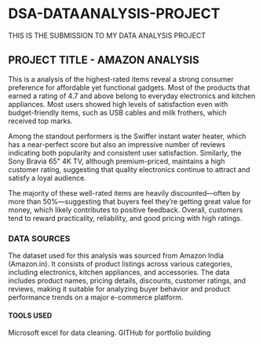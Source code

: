# DSA-DATAANALYSIS-PROJECT
THIS IS THE SUBMISSION TO MY DATA ANALYSIS PROJECT

## PROJECT TITLE - AMAZON ANALYSIS
This is a analysis of the highest-rated items reveal a strong consumer preference for affordable yet functional gadgets. Most of the products that earned a rating of 4.7 and above belong to everyday electronics and kitchen appliances. Most users showed high levels of satisfaction even with budget-friendly items, such as USB cables and milk frothers, which received top marks.

Among the standout performers is the Swiffer instant water heater, which  has a near-perfect score but also  an impressive number of reviews indicating both popularity and consistent user satisfaction. Similarly, the Sony Bravia 65" 4K TV, although premium-priced, maintains a high customer rating, suggesting that quality electronics continue to attract and satisfy a loyal audience.

The majority of these well-rated items are heavily discounted—often by more than 50%—suggesting that buyers feel they’re getting great value for money, which likely contributes to positive feedback. Overall, customers tend to reward practicality, reliability, and good pricing with high ratings.
### DATA SOURCES
The dataset used for this analysis was sourced from Amazon India (Amazon.in). It consists of product listings across various categories, including electronics, kitchen appliances, and accessories. The data includes product names, pricing details, discounts, customer ratings, and reviews, making it suitable for analyzing buyer behavior and product performance trends on a major e-commerce platform.
#### TOOLS USED 
Microsoft excel for data cleaning.
GITHub for portfolio building
